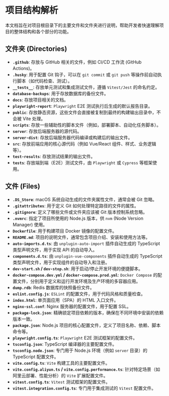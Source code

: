 # 项目结构解析

本文档旨在对项目根目录下的主要文件和文件夹进行说明，帮助开发者快速理解项目的整体结构和各个部分的功能。

## 文件夹 (Directories)

-   **`.github`**: 存放与 GitHub 相关的文件，例如 CI/CD 工作流 (GitHub Actions)。
-   **`.husky`**: 用于配置 Git 钩子，可以在 `git commit` 或 `git push` 等操作前自动执行脚本（如代码检查、测试）。
-   **`__tests__`**: 存放单元测试和集成测试文件，遵循 `Vitest/Jest` 的命名约定。
-   **`database-backups`**: 用于存放数据库的备份文件。
-   **`docs`**: 存放项目相关的文档。
-   **`playwright-report`**: `Playwright` E2E 测试执行后生成的默认报告目录。
-   **`public`**: 存放静态资源，这些文件会直接被复制到最终的构建输出目录中，不会被 Vite 处理。
-   **`scripts`**: 存放一些辅助性的脚本文件（例如，部署脚本、自动化任务脚本）。
-   **`server`**: 存放后端服务器的源代码。
-   **`server-dist`**: 存放后端服务器代码编译或构建后的输出文件。
-   **`src`**: 存放前端应用的核心源代码（例如 Vue/React 组件、样式、业务逻辑等）。
-   **`test-results`**: 存放测试结果的输出文件。
-   **`tests`**: 存放端到端（E2E）测试文件，由 `Playwright` 或 `Cypress` 等框架使用。

## 文件 (Files)

-   **`.DS_Store`**: macOS 系统自动生成的文件夹属性文件，通常会被 Git 忽略。
-   **`.gitattributes`**: 用于定义 Git 如何处理特定路径的文件的属性。
-   **`.gitignore`**: 定义了哪些文件或文件夹应该被 Git 版本控制系统忽略。
-   **`.nvmrc`**: 指定了项目所使用的 Node.js 版本，供 `nvm` (Node Version Manager) 使用。
-   **`Dockerfile`**: 用于构建项目 Docker 镜像的配置文件。
-   **`README.md`**: 项目的说明文件，通常包含项目介绍、安装和使用方法等。
-   **`auto-imports.d.ts`**: 由 `unplugin-auto-import` 插件自动生成的 TypeScript 类型声明文件，用于实现 API 的自动导入。
-   **`components.d.ts`**: 由 `unplugin-vue-components` 插件自动生成的 TypeScript 类型声明文件，用于实现组件的自动导入和注册。
-   **`dev-start.sh` / `dev-stop.sh`**: 用于启动/停止开发环境的便捷脚本。
-   **`docker-compose.dev.yml` / `docker-compose.prod.yml`**: `Docker Compose` 的配置文件，分别用于定义和运行开发环境及生产环境的多容器应用。
-   **`dump.rdb`**: Redis 数据库的快照备份文件。
-   **`eslint.config.js`**: `ESLint` 的配置文件，用于代码风格和质量检查。
-   **`index.html`**: 单页面应用（SPA）的 HTML 入口文件。
-   **`nginx-ssl.conf`**: Nginx 服务器的配置文件，用于配置 SSL。
-   **`package-lock.json`**: 精确锁定项目依赖的版本，确保在不同环境中安装的依赖版本一致。
-   **`package.json`**: Node.js 项目的核心配置文件，定义了项目名称、依赖、脚本命令等。
-   **`playwright.config.ts`**: `Playwright` E2E 测试框架的配置文件。
-   **`tsconfig.json`**: TypeScript 编译器的主要配置文件。
-   **`tsconfig.node.json`**: 专门用于 Node.js 环境（例如 `server` 目录）的 TypeScript 配置文件。
-   **`vite.config.ts`**: `Vite` 构建工具的主要配置文件。
-   **`vite.config.aliyun.ts` / `vite.config.performance.ts`**: 针对特定场景（如阿里云部署、性能分析）的 `Vite` 扩展配置文件。
-   **`vitest.config.ts`**: `Vitest` 测试框架的配置文件。
-   **`vitest.integration.config.ts`**: 专门用于集成测试的 `Vitest` 配置文件。
